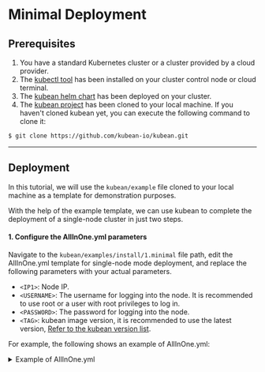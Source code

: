 # Minimal Deployment

## Prerequisites

1. You have a standard Kubernetes cluster or a cluster provided by a cloud provider.
2. The [kubectl tool](https://kubernetes.io/docs/tasks/tools/install-kubectl-linux/) has been installed on your cluster control node or cloud terminal.
3. The [kubean helm chart](helm-install-kubean.md) has been deployed on your cluster.
4. The [kubean project](https://github.com/kubean-io/kubean) has been cloned to your local machine. If you haven't cloned kubean yet, you can execute the following command to clone it:

```bash
$ git clone https://github.com/kubean-io/kubean.git
```

---

## Deployment

In this tutorial, we will use the `kubean/example` file cloned to your local machine as a template for demonstration purposes.

With the help of the example template, we can use kubean to complete the deployment of a single-node cluster in just two steps.

#### 1. Configure the AllInOne.yml parameters

Navigate to the `kubean/examples/install/1.minimal`  file path, edit the AllInOne.yml template for single-node mode deployment, and replace the following parameters with your actual parameters.

  - `<IP1>`: Node IP.
  - `<USERNAME>`: The username for logging into the node. It is recommended to use root or a user with root privileges to log in.
  - `<PASSWORD>`: The password for logging into the node.
  - `<TAG>`: kubean image version, it is recommended to use the latest version, [Refer to the kubean version list](https://github.com/kubean-io/kubean/tags).

For example, the following shows an example of AllInOne.yml:
<details>
<summary>Example of AllInOne.yml</summary>
```yaml
---
apiVersion: v1
kind: ConfigMap
metadata:
name: mini-hosts-conf
namespace: kubean-system
data:
hosts.yml: |
  all:
    hosts:
      node1:
        ip: 10.6.175.10 # Your node IP
        access_ip: 10.6.175.10 # Your node IP
        ansible_host: 10.6.175.10 # Your node IP
        ansible_connection: ssh
        ansible_user: root # The username for logging into the node
        ansible_password: password01 # The password for logging into the node
    children:
      kube_control_plane:
        hosts:
          node1:
      kube_node:
        hosts:
          node1:
      etcd:
        hosts:
          node1:
      k8s_cluster:
        children:
          kube_control_plane:
          kube_node:
      calico_rr:
        hosts: {}

---
apiVersion: v1
kind: ConfigMap
metadata:
name: mini-vars-conf
namespace: kubean-system
data:
group_vars.yml: |
  container_manager: containerd
  kube_network_plugin: calico
  etcd_deployment_type: kubeadm

---
apiVersion: kubean.io/v1alpha1
kind: Cluster
metadata:
name: cluster-mini
labels:
  clusterName: cluster-mini
spec:
hostsConfRef:
  namespace: kubean-system
  name: mini-hosts-conf
varsConfRef:
  namespace: kubean-system
  name:  mini-vars-conf

---
apiVersion: kubean.io/v1alpha1
kind: ClusterOperation
metadata:
name: cluster-mini-install-ops
spec:
cluster: cluster-mini
image: ghcr.m.daocloud.io/kubean-io/spray-job:v0.5.2 # kubean image version
backoffLimit: 0
actionType: playbook
action: cluster.yml
preHook:
  - actionType: playbook
    action: disable-firewalld.yml
postHook:
  - actionType: playbook
    action: cluster-info.yml
```
</details>

Execute the following command to edit the AllInOne.yml configuration template:

```bash
$ vi kubean/examples/install/1.minimal/AllInOne.yml
```

#### 2.Apply the AllInOne.yml configuration

After completing the above steps and saving the AllInOne.yml file, execute the following command:

```bash
$ kubectl apply -f examples/install/1.minimal/AllInOne.yml
```

At this point, you have completed the deployment of a simple single-node cluster.
